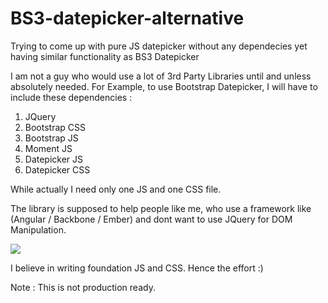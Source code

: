 # BS3-datepicker-alternative
Trying to come up with pure JS datepicker without any dependecies yet having similar functionality as BS3 Datepicker

I am not a guy who would use a lot of 3rd Party Libraries until and unless absolutely needed. For Example, to use Bootstrap Datepicker, I will have to include these dependencies :

1) JQuery<br>
2) Bootstrap CSS<br>
3) Bootstrap JS<br>
4) Moment JS<br>
5) Datepicker JS<br>
6) Datepicker CSS<br>

While actually I need only one JS and one CSS file.

The library is supposed to help people like me, who use a framework like (Angular / Backbone / Ember) and dont want to use JQuery for DOM Manipulation.

<img src="http://s2.postimg.org/j5uzp2du1/Screen_Shot_2015_06_16_at_6_06_11_pm.png">

I believe in writing foundation JS and CSS. Hence the effort :)

Note : This is not production ready.

